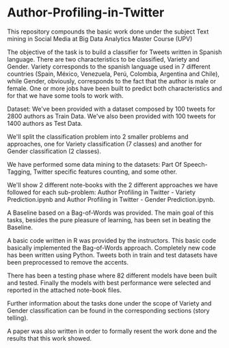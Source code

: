 # Author-Profiling-in-Twitter
This repository compounds the basic work done under the subject Text mining in Social Media at Big Data Analytics Master Course (UPV)

The objective of the task is to build a classifier for Tweets written in Spanish language. There are two characteristics to be classified, Variety and Gender. Variety corresponds to the spanish language used in 7 different countries (Spain, México, Venezuela, Perú, Colombia, Argentina and Chile), while Gender, obviously, corresponds to the fact that the author is male or female. One or more jobs have been built to predict both characteristics and for that we have some tools to work with.

Dataset: We've been provided with a dataset composed by 100 tweets for 2800 authors as Train Data. We've also been provided with 100 tweets for 1400 authors as Test Data.

We'll split the classification problem into 2 smaller problems and approaches, one for Variety classification (7 classes) and another for Gender classification (2 classes).

We have performed some data mining to the datasets: Part Of Speech-Tagging, Twitter specific features counting, and some other. 

We'll show 2 different note-books with the 2 different approaches we have followed for each sub-problem: Author Profiling in Twitter - Variety Prediction.ipynb and Author Profiling in Twitter - Gender Prediction.ipynb.

A Baseline based on a Bag-of-Words was provided. The main goal of this tasks, besides the pure pleasure of learning, has been set in beating the Baseline.

A basic code written in R was provided by the instructors. This basic code basically implemented the Bag-of-Words approach. Completely new code has been written using Python. Tweets both in train and test datasets have been preprocessed to remove the accents.

There has been a testing phase where 82 different models have been built and tested. Finally the models with best performance were selected and reported in the attached note-book files.

Further information about the tasks done under the scope of Variety and Gender classification can be found in the corresponding sections (story telling).

A paper was also written in order to formally resent the work done and the results that this work showed.
